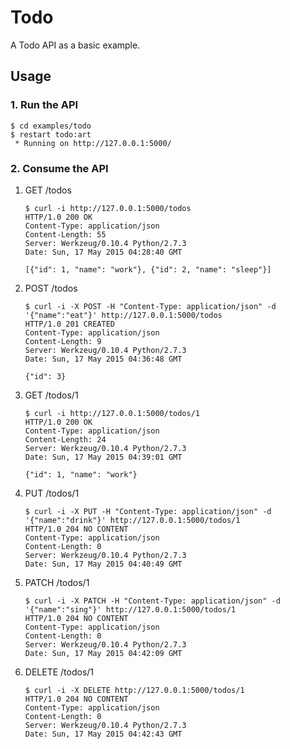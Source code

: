 # Todo

A Todo API as a basic example.


## Usage

### 1. Run the API

```
$ cd examples/todo
$ restart todo:art
 * Running on http://127.0.0.1:5000/
```

### 2. Consume the API

1. GET /todos

    ```
    $ curl -i http://127.0.0.1:5000/todos
    HTTP/1.0 200 OK
    Content-Type: application/json
    Content-Length: 55
    Server: Werkzeug/0.10.4 Python/2.7.3
    Date: Sun, 17 May 2015 04:28:40 GMT

    [{"id": 1, "name": "work"}, {"id": 2, "name": "sleep"}]
    ```

2. POST /todos

    ```
    $ curl -i -X POST -H "Content-Type: application/json" -d '{"name":"eat"}' http://127.0.0.1:5000/todos
    HTTP/1.0 201 CREATED
    Content-Type: application/json
    Content-Length: 9
    Server: Werkzeug/0.10.4 Python/2.7.3
    Date: Sun, 17 May 2015 04:36:48 GMT

    {"id": 3}
    ```

3. GET /todos/1

    ```
    $ curl -i http://127.0.0.1:5000/todos/1
    HTTP/1.0 200 OK
    Content-Type: application/json
    Content-Length: 24
    Server: Werkzeug/0.10.4 Python/2.7.3
    Date: Sun, 17 May 2015 04:39:01 GMT

    {"id": 1, "name": "work"}
    ```

4. PUT /todos/1

    ```
    $ curl -i -X PUT -H "Content-Type: application/json" -d '{"name":"drink"}' http://127.0.0.1:5000/todos/1
    HTTP/1.0 204 NO CONTENT
    Content-Type: application/json
    Content-Length: 0
    Server: Werkzeug/0.10.4 Python/2.7.3
    Date: Sun, 17 May 2015 04:40:49 GMT

    ```

5. PATCH /todos/1

    ```
    $ curl -i -X PATCH -H "Content-Type: application/json" -d '{"name":"sing"}' http://127.0.0.1:5000/todos/1
    HTTP/1.0 204 NO CONTENT
    Content-Type: application/json
    Content-Length: 0
    Server: Werkzeug/0.10.4 Python/2.7.3
    Date: Sun, 17 May 2015 04:42:09 GMT

    ```

6. DELETE /todos/1

    ```
    $ curl -i -X DELETE http://127.0.0.1:5000/todos/1
    HTTP/1.0 204 NO CONTENT
    Content-Type: application/json
    Content-Length: 0
    Server: Werkzeug/0.10.4 Python/2.7.3
    Date: Sun, 17 May 2015 04:42:43 GMT

    ```
